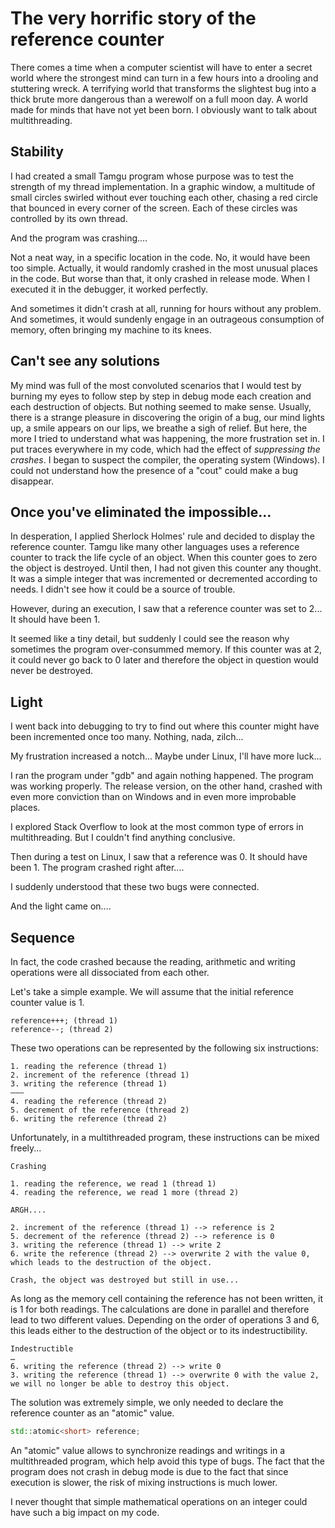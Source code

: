 # The very horrific story of the reference counter

There comes a time when a computer scientist will have to enter a secret world where the strongest mind can turn in a few hours into a drooling and stuttering wreck. A terrifying world that transforms the slightest bug into a thick brute more dangerous than a werewolf on a full moon day. A world made for minds that have not yet been born. I obviously want to talk about multithreading. 

## Stability

I had created a small Tamgu program whose purpose was to test the strength of my thread implementation. In a graphic window, a multitude of small circles swirled without ever touching each other, chasing a red circle that bounced in every corner of the screen. Each of these circles was controlled by its own thread. 

And the program was crashing....

Not a neat way, in a specific location in the code. No, it would have been too simple. Actually, it would randomly crashed in the most unusual places in the code. But worse than that, it only crashed in release mode. When I executed it in the debugger, it worked perfectly. 

And sometimes it didn't crash at all, running for hours without any problem. And sometimes, it would sundenly engage in an outrageous consumption of memory, often bringing my machine to its knees.

## Can't see any solutions

My mind was full of the most convoluted scenarios that I would test by burning my eyes to follow step by step in debug mode each creation and each destruction of objects. But nothing seemed to make sense. Usually, there is a strange pleasure in discovering the origin of a bug, our mind lights up, a smile appears on our lips, we breathe a sigh of relief. But here, the more I tried to understand what was happening, the more frustration set in. I put traces everywhere in my code, which had the effect of _suppressing the crashes_. I began to suspect the compiler, the operating system (Windows). I could not understand how the presence of a "cout" could make a bug disappear. 

## Once you've eliminated the impossible...

In desperation, I applied Sherlock Holmes' rule and decided to display the reference counter. Tamgu like many other languages uses a reference counter to track the life cycle of an object. When this counter goes to zero the object is destroyed. Until then, I had not given this counter any thought. It was a simple integer that was incremented or decremented according to needs. I didn't see how it could be a source of trouble.

However, during an execution, I saw that a reference counter was set to 2... It should have been 1.

It seemed like a tiny detail, but suddenly I could see the reason why sometimes the program over-consummed memory. If this counter was at 2, it could never go back to 0 later and therefore the object in question would never be destroyed.

## Light

I went back into debugging to try to find out where this counter might have been incremented once too many. Nothing, nada, zilch...

My frustration increased a notch... Maybe under Linux, I'll have more luck... 

I ran the program under "gdb" and again nothing happened. The program was working properly. The release version, on the other hand, crashed with even more conviction than on Windows and in even more improbable places.

I explored Stack Overflow to look at the most common type of errors in multithreading.  But I couldn't find anything conclusive.

Then during a test on Linux, I saw that a reference was 0. It should have been 1.
The program crashed right after....

I suddenly understood that these two bugs were connected. 

And the light came on....

## Sequence

In fact, the code crashed because the reading, arithmetic and writing operations were all dissociated from each other.

Let's take a simple example. We will assume that the initial reference counter value is 1.

```
reference+++; (thread 1)
reference--; (thread 2)
```

These two operations can be represented by the following six instructions:

```
1. reading the reference (thread 1)
2. increment of the reference (thread 1)
3. writing the reference (thread 1)
———
4. reading the reference (thread 2)
5. decrement of the reference (thread 2)
6. writing the reference (thread 2) 
```

Unfortunately, in a multithreaded program, these instructions can be mixed freely...

```
Crashing

1. reading the reference, we read 1 (thread 1)
4. reading the reference, we read 1 more (thread 2)

ARGH....

2. increment of the reference (thread 1) --> reference is 2
5. decrement of the reference (thread 2) --> reference is 0
3. writing the reference (thread 1) --> write 2
6. write the reference (thread 2) --> overwrite 2 with the value 0, which leads to the destruction of the object.

Crash, the object was destroyed but still in use...
```

As long as the memory cell containing the reference has not been written, it is 1 for both readings. The calculations are done in parallel and therefore lead to two different values. Depending on the order of operations 3 and 6, this leads either to the destruction of the object or to its indestructibility.

```
Indestructible
…
6. writing the reference (thread 2) --> write 0
3. writing the reference (thread 1) --> overwrite 0 with the value 2, we will no longer be able to destroy this object.
```

The solution was extremely simple, we only needed to declare the reference counter as an "atomic" value.

```C++
std::atomic<short> reference;
```

An "atomic" value allows to synchronize readings and writings in a multithreaded program, which help avoid this type of bugs. The fact that the program does not crash in debug mode is due to the fact that since execution is slower, the risk of mixing instructions is much lower. 

I never thought that simple mathematical operations on an integer could have such a big impact on my code.
